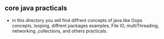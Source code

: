 ## core java practicals
- in this directory you will find diffrent concepts of java.like Oops concepts, looping, diffrent packages examples, File IO, multiThreading, networking ,collections, and others practicals.
